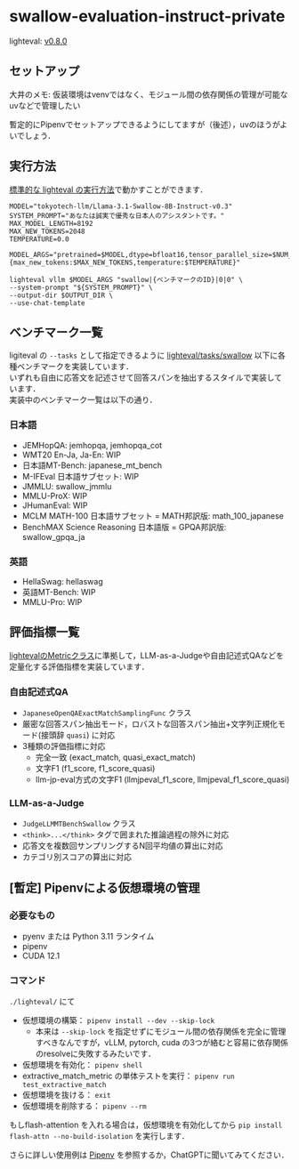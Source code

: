# swallow-evaluation-instruct-private

lighteval: [v0.8.0](https://github.com/huggingface/lighteval/releases/tag/v0.8.0)

## セットアップ
大井のメモ: 仮装環境はvenvではなく、モジュール間の依存関係の管理が可能なuvなどで管理したい

暫定的にPipenvでセットアップできるようにしてますが（後述），uvのほうがよいでしょう．  

## 実行方法
[標準的な lighteval の実行方法](https://huggingface.co/docs/lighteval/quicktour)で動かすことができます．  


```
MODEL="tokyotech-llm/Llama-3.1-Swallow-8B-Instruct-v0.3"
SYSTEM_PROMPT="あなたは誠実で優秀な日本人のアシスタントです。"
MAX_MODEL_LENGTH=8192
MAX_NEW_TOKENS=2048
TEMPERATURE=0.0

MODEL_ARGS="pretrained=$MODEL,dtype=bfloat16,tensor_parallel_size=$NUM_GPUS,max_model_length=$MAX_MODEL_LENGTH,gpu_memory_utilization=0.8,generation_parameters={max_new_tokens:$MAX_NEW_TOKENS,temperature:$TEMPERATURE}"

lighteval vllm $MODEL_ARGS "swallow|{ベンチマークのID}|0|0" \
--system-prompt "${SYSTEM_PROMPT}" \
--output-dir $OUTPUT_DIR \
--use-chat-template
```

## ベンチマーク一覧
ligiteval の `--tasks` として指定できるように [lighteval/tasks/swallow](./lighteval/src/lighteval/tasks/swallow/) 以下に各種ベンチマークを実装しています．  
いずれも自由に応答文を記述させて回答スパンを抽出するスタイルで実装しています．  
実装中のベンチマーク一覧は以下の通り．  

### 日本語

* JEMHopQA: jemhopqa, jemhopqa_cot
* WMT20 En-Ja, Ja-En: WIP
* 日本語MT-Bench: japanese_mt_bench
* M-IFEval 日本語サブセット: WIP
* JMMLU: swallow_jmmlu
* MMLU-ProX: WIP
* JHumanEval: WIP
* MCLM MATH-100 日本語サブセット = MATH邦訳版: math_100_japanese
* BenchMAX Science Reasoning 日本語版 = GPQA邦訳版: swallow_gpqa_ja

### 英語
* HellaSwag: hellaswag
* 英語MT-Bench: WIP
* MMLU-Pro: WIP

## 評価指標一覧
[lightevalのMetricクラス](https://huggingface.co/docs/lighteval/metric-list)に準拠して，LLM-as-a-Judgeや自由記述式QAなどを定量化する評価指標を実装しています．  

### 自由記述式QA
* `JapaneseOpenQAExactMatchSamplingFunc` クラス
* 厳密な回答スパン抽出モード，ロバストな回答スパン抽出+文字列正規化モード(接頭辞 `quasi`) に対応  
* 3種類の評価指標に対応
    * 完全一致 (exact_match, quasi_exact_match)
    * 文字F1 (f1_score, f1_score_quasi)
    * llm-jp-eval方式の文字F1 (llmjpeval_f1_score, llmjpeval_f1_score_quasi)

### LLM-as-a-Judge
* `JudgeLLMMTBenchSwallow` クラス
* `<think>...</think>` タグで囲まれた推論過程の除外に対応  
* 応答文を複数回サンプリングするN回平均値の算出に対応
* カテゴリ別スコアの算出に対応

## [暫定] Pipenvによる仮想環境の管理

### 必要なもの
* pyenv または Python 3.11 ランタイム
* pipenv
* CUDA 12.1

### コマンド
`./lighteval/` にて

* 仮想環境の構築： `pipenv install --dev --skip-lock`
    * 本来は `--skip-lock` を指定せずにモジュール間の依存関係を完全に管理すべきなんですが，vLLM, pytorch, cuda の3つが絡むと容易に依存関係のresolveに失敗するみたいです．
* 仮想環境を有効化： `pipenv shell`
* extractive_match_metric の単体テストを実行： `pipenv run test_extractive_match`
* 仮想環境を抜ける： `exit`
* 仮想環境を削除する： `pipenv --rm`

もしflash-attention を入れる場合は，仮想環境を有効化してから `pip install flash-attn --no-build-isolation` を実行します．

さらに詳しい使用例は [Pipenv](https://pipenv.pypa.io/en/latest/) を参照するか，ChatGPTに聞いてみてください．  

